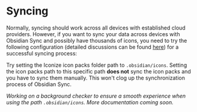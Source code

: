 # Syncing

Normally, syncing should work across all devices with established cloud providers.
However, if you want to sync your data across devices with Obsidian Sync and
possibly have thousands of icons, you need to try the following configuration
(detailed discussions can be found
[here](https://github.com/obsidianmd/obsidian-api/issues/134)) for a successful
syncing process:

Try setting the Iconize icon packs folder path to `.obsidian/icons`. Setting the
icon packs path to this specific path **does not** sync the icon packs and you have
to sync them manually. This won't clog up the synchronization process of Obsidian Sync.

*Working on a background checker to ensure a smooth experience when using the path
`.obsidian/icons`. More documentation coming soon.*
